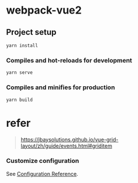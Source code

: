 # webpack-vue2

## Project setup

```
yarn install
```

### Compiles and hot-reloads for development

```
yarn serve
```

### Compiles and minifies for production

```
yarn build
```

# refer

> https://jbaysolutions.github.io/vue-grid-layout/zh/guide/events.html#griditem

### Customize configuration

See [Configuration Reference](https://cli.vuejs.org/config/).

